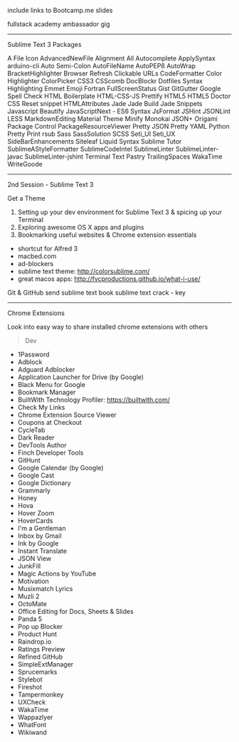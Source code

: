 include links to Bootcamp.me slides

fullstack academy ambassador gig

---

Sublime Text 3 Packages

A File Icon
AdvancedNewFile
Alignment
All Autocomplete
ApplySyntax
arduino-cli
Auto Semi-Colon
AutoFileName
AutoPEP8
AutoWrap
BracketHighlighter
Browser Refresh
Clickable URLs
CodeFormatter
Color Highlighter
ColorPicker
CSS3
CSScomb
DocBlockr
Dotfiles Syntax Highlighting
Emmet
Emoji
Fortran
FullScreenStatus
Gist
GitGutter
Google Spell Check
HTML Boilerplate
HTML-CSS-JS Prettify
HTML5
HTML5 Doctor CSS Reset snippet
HTMLAttributes
Jade
Jade Build
Jade Snippets
Javascript Beautify
JavaScriptNext - ES6 Syntax
JsFormat
JSHint
JSONLint
LESS
MarkdownEditing
Material Theme
Minify
Monokai JSON+
Origami
Package Control
PackageResourceViewer
Pretty JSON
Pretty YAML
Python Pretty Print
rsub
Sass
SassSolution
SCSS
Seti_UI
Seti_UX
SideBarEnhancements
Siteleaf Liquid Syntax
Sublime Tutor
SublimeAStyleFormatter
SublimeCodeIntel
SublimeLinter
SublimeLinter-javac
SublimeLinter-jshint
Terminal
Text Pastry
TrailingSpaces
WakaTime
WriteGoode

---

2nd Session - Sublime Text 3

Get a Theme

1. Setting up your dev environment for Sublime Text 3 & spicing up your Terminal
2. Exploring awesome OS X apps and plugins
3. Bookmarking useful websites & Chrome extension essentials

- shortcut for Alfred 3
- macbed.com
- ad-blockers
- sublime text theme: http://colorsublime.com/
- great macos apps: http://fvcproductions.github.io/what-i-use/


Git & GitHub
send sublime text book
sublime text crack - key

---

Chrome Extensions

Look into easy way to share installed chrome extensions with others

> Dev

- 1Password
- Adblock
- Adguard Adblocker
- Application Launcher for Drive (by Google)
- Black Menu for Google
- Bookmark Manager
- BuiltWith Technology Profiler: https://builtwith.com/
- Check My Links
- Chrome Extension Source Viewer
- Coupons at Checkout
- CycleTab
- Dark Reader
- DevTools Author
- Finch Developer Tools
- GitHunt
- Google Calendar (by Google)
- Google Cast
- Google Dictionary
- Grammarly
- Honey
- Hova
- Hover Zoom
- HoverCards
- I'm a Gentleman
- Inbox by Gmail
- Ink by Google
- Instant Translate
- JSON View
- JunkFill
- Magic Actions by YouTube
- Motivation
- Musixmatch Lyrics
- Muzli 2
- OctoMate
- Office Editing for Docs, Sheets & Slides
- Panda 5
- Pop up Blocker
- Product Hunt
- Raindrop.io
- Ratings Preview
- Refined GitHub
- SimpleExtManager
- Sprucemarks
- Stylebot
- Fireshot
- Tampermonkey
- UXCheck
- WakaTime
- Wappazlyer
- WhatFont
- Wikiwand
